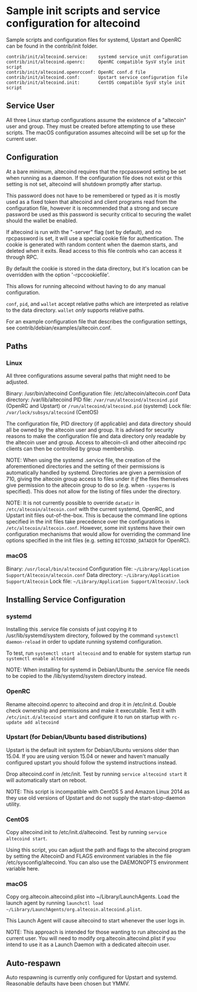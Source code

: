 Sample init scripts and service configuration for altecoind
==========================================================

Sample scripts and configuration files for systemd, Upstart and OpenRC
can be found in the contrib/init folder.

    contrib/init/altecoind.service:    systemd service unit configuration
    contrib/init/altecoind.openrc:     OpenRC compatible SysV style init script
    contrib/init/altecoind.openrcconf: OpenRC conf.d file
    contrib/init/altecoind.conf:       Upstart service configuration file
    contrib/init/altecoind.init:       CentOS compatible SysV style init script

Service User
---------------------------------

All three Linux startup configurations assume the existence of a "altecoin" user
and group.  They must be created before attempting to use these scripts.
The macOS configuration assumes altecoind will be set up for the current user.

Configuration
---------------------------------

At a bare minimum, altecoind requires that the rpcpassword setting be set
when running as a daemon.  If the configuration file does not exist or this
setting is not set, altecoind will shutdown promptly after startup.

This password does not have to be remembered or typed as it is mostly used
as a fixed token that altecoind and client programs read from the configuration
file, however it is recommended that a strong and secure password be used
as this password is security critical to securing the wallet should the
wallet be enabled.

If altecoind is run with the "-server" flag (set by default), and no rpcpassword is set,
it will use a special cookie file for authentication. The cookie is generated with random
content when the daemon starts, and deleted when it exits. Read access to this file
controls who can access it through RPC.

By default the cookie is stored in the data directory, but it's location can be overridden
with the option '-rpccookiefile'.

This allows for running altecoind without having to do any manual configuration.

`conf`, `pid`, and `wallet` accept relative paths which are interpreted as
relative to the data directory. `wallet` *only* supports relative paths.

For an example configuration file that describes the configuration settings,
see contrib/debian/examples/altecoin.conf.

Paths
---------------------------------

### Linux

All three configurations assume several paths that might need to be adjusted.

Binary:              /usr/bin/altecoind
Configuration file:  /etc/altecoin/altecoin.conf
Data directory:      /var/lib/altecoind
PID file:            `/var/run/altecoind/altecoind.pid` (OpenRC and Upstart) or `/run/altecoind/altecoind.pid` (systemd)
Lock file:           `/var/lock/subsys/altecoind` (CentOS)

The configuration file, PID directory (if applicable) and data directory
should all be owned by the altecoin user and group.  It is advised for security
reasons to make the configuration file and data directory only readable by the
altecoin user and group.  Access to altecoin-cli and other altecoind rpc clients
can then be controlled by group membership.

NOTE: When using the systemd .service file, the creation of the aforementioned
directories and the setting of their permissions is automatically handled by
systemd. Directories are given a permission of 710, giving the altecoin group
access to files under it _if_ the files themselves give permission to the
altecoin group to do so (e.g. when `-sysperms` is specified). This does not allow
for the listing of files under the directory.

NOTE: It is not currently possible to override `datadir` in
`/etc/altecoin/altecoin.conf` with the current systemd, OpenRC, and Upstart init
files out-of-the-box. This is because the command line options specified in the
init files take precedence over the configurations in
`/etc/altecoin/altecoin.conf`. However, some init systems have their own
configuration mechanisms that would allow for overriding the command line
options specified in the init files (e.g. setting `BITCOIND_DATADIR` for
OpenRC).

### macOS

Binary:              `/usr/local/bin/altecoind`
Configuration file:  `~/Library/Application Support/Altecoin/altecoin.conf`
Data directory:      `~/Library/Application Support/Altecoin`
Lock file:           `~/Library/Application Support/Altecoin/.lock`

Installing Service Configuration
-----------------------------------

### systemd

Installing this .service file consists of just copying it to
/usr/lib/systemd/system directory, followed by the command
`systemctl daemon-reload` in order to update running systemd configuration.

To test, run `systemctl start altecoind` and to enable for system startup run
`systemctl enable altecoind`

NOTE: When installing for systemd in Debian/Ubuntu the .service file needs to be copied to the /lib/systemd/system directory instead.

### OpenRC

Rename altecoind.openrc to altecoind and drop it in /etc/init.d.  Double
check ownership and permissions and make it executable.  Test it with
`/etc/init.d/altecoind start` and configure it to run on startup with
`rc-update add altecoind`

### Upstart (for Debian/Ubuntu based distributions)

Upstart is the default init system for Debian/Ubuntu versions older than 15.04. If you are using version 15.04 or newer and haven't manually configured upstart you should follow the systemd instructions instead.

Drop altecoind.conf in /etc/init.  Test by running `service altecoind start`
it will automatically start on reboot.

NOTE: This script is incompatible with CentOS 5 and Amazon Linux 2014 as they
use old versions of Upstart and do not supply the start-stop-daemon utility.

### CentOS

Copy altecoind.init to /etc/init.d/altecoind. Test by running `service altecoind start`.

Using this script, you can adjust the path and flags to the altecoind program by
setting the AltecoinD and FLAGS environment variables in the file
/etc/sysconfig/altecoind. You can also use the DAEMONOPTS environment variable here.

### macOS

Copy org.altecoin.altecoind.plist into ~/Library/LaunchAgents. Load the launch agent by
running `launchctl load ~/Library/LaunchAgents/org.altecoin.altecoind.plist`.

This Launch Agent will cause altecoind to start whenever the user logs in.

NOTE: This approach is intended for those wanting to run altecoind as the current user.
You will need to modify org.altecoin.altecoind.plist if you intend to use it as a
Launch Daemon with a dedicated altecoin user.

Auto-respawn
-----------------------------------

Auto respawning is currently only configured for Upstart and systemd.
Reasonable defaults have been chosen but YMMV.
